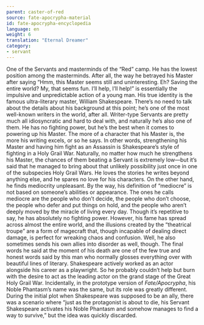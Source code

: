 ```yaml
---
parent: caster-of-red
source: fate-apocrypha-material
id: fate-apocrypha-encyclopedia
language: en
weight: 6
translation: "Eternal Dreamer"
category:
- servant
---
```


One of the Servants and masterminds of the “Red” camp. He has the lowest position among the masterminds. After all, the way he betrayed his Master after saying “Hmm, this Master seems still and uninteresting. Eh? Saving the entire world? My, that seems fun. I’ll help, I’ll help!” is essentially the impulsive and unpredictable action of a young man.
His true identity is the famous ultra-literary master, William Shakespeare. There’s no need to talk about the details about his background at this point; he’s one of the most well-known writers in the world, after all. Writer-type Servants are pretty much all idiosyncratic and hard to deal with, and naturally he’s also one of them. He has no fighting power, but he’s the best when it comes to powering up his Master. The more of a character that his Master is, the more his writing excels, or so he says. In other words, strengthening his Master and having him fight as an Assassin is Shakespeare’s style of fighting in a Holy Grail War. Naturally, no matter how much he strengthens his Master, the chances of them beating a Servant is extremely low—but it’s said that he managed to bring about that unlikely possibility just once in one of the subspecies Holy Grail Wars.
He loves the stories he writes beyond anything else, and he spares no love for his characters. On the other hand, he finds mediocrity unpleasant. By the way, his definition of “mediocre” is not based on someone’s abilities or appearance. The ones he calls mediocre are the people who don’t decide, the people who don’t choose, the people who defer and put things on hold, and the people who aren’t deeply moved by the miracle of living every day.
Though it’s repetitive to say, he has absolutely no fighting power. However, his fame has spread across almost the entire world, and the illusions created by the “theatrical troupe” are a form of magecraft that, though incapable of dealing direct damage, is perfect for wreaking chaos and confusion. Well, he also sometimes sends his own allies into disorder as well, though.
The final words he said at the moment of his death are one of the few true and honest words said by this man who normally glosses everything over with beautiful lines of literary. Shakespeare actively worked as an actor alongside his career as a playwright. So he probably couldn’t help but burn with the desire to act as the leading actor on the grand stage of the Great Holy Grail War.
Incidentally, in the prototype version of *Fate/Apocrypha*, his Noble Phantasm’s name was the same, but its role was greatly different. During the initial plot when Shakespeare was supposed to be an ally, there was a scenario where “just as the protagonist is about to die, his Servant Shakespeare activates his Noble Phantasm and somehow manages to find a way to survive,” but the idea was quickly discarded.
